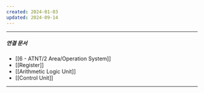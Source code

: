 ```yaml
---
created: 2024-01-03
updated: 2024-09-14
---
```



----
##### 연결 문서

- [[6 - ATNT/2 Area/Operation System]]
- [[Register]]
- [[Arithmetic Logic Unit]]
- [[Control Unit]]
---

